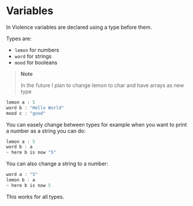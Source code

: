 # Variables

In Violence variables are declared using a type before them.

Types are:

- `lemon` for numbers
- `word` for strings
- `mood` for booleans

> **Note**
> 
> In the future I plan to change lemon to char and have arrays as new type

```c
lemon a : 5
word b : "Hello World"
mood c : "good"
```

You can easely change between types for example when you want to print a number as a string you can do:

```c
lemon a : 5
word b : a
~ here b is now "5"
```

You can also change a string to a number:

```c
word a : "5"
lemon b : a
~ here b is now 5
```

This works for all types.